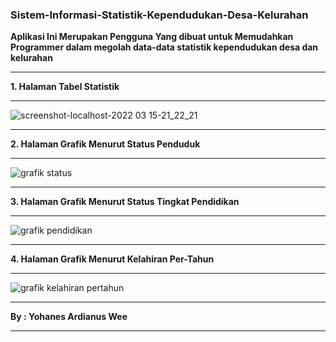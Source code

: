 ### Sistem-Informasi-Statistik-Kependudukan-Desa-Kelurahan


**Aplikasi Ini Merupakan Pengguna Yang dibuat untuk Memudahkan
Programmer dalam megolah data-data statistik kependudukan desa dan kelurahan**

*******************
**1. Halaman Tabel Statistik**
*******************
![screenshot-localhost-2022 03 15-21_22_21](https://user-images.githubusercontent.com/76047090/158401379-5580713b-dd29-451e-bf01-015795f09823.png)

*******************
**2. Halaman Grafik Menurut Status Penduduk**
*******************
![grafik status](https://user-images.githubusercontent.com/76047090/158401509-e7836a59-7805-4fb4-82b7-a9922b884802.png)

*******************
**3. Halaman Grafik Menurut Status Tingkat Pendidikan**
*******************
![grafik pendidikan](https://user-images.githubusercontent.com/76047090/158401620-3b0fe7d5-e6c0-4148-96a8-e5c5e92c69f1.png)

*******************
**4. Halaman Grafik Menurut Kelahiran Per-Tahun**
*******************
![grafik kelahiran pertahun](https://user-images.githubusercontent.com/76047090/158401734-062ab847-2f4c-490b-bea7-1a22ae213a11.png)


************
**By : Yohanes Ardianus Wee**
************
